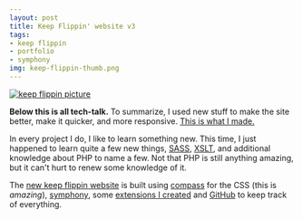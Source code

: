 ```yaml
--- 
layout: post
title: Keep Flippin' website v3
tags: 
- keep flippin
- portfolio
- symphony
img: keep-flippin-thumb.png
---
```

<a href="http://tesoriere.com/assets/2009/6/15/Picture_1.png" rel="portfolio"><img alt="keep flippin picture" title="project picture" src="http://tesoriere.com/assets/2009/6/15/Picture_1.png"></a>

<b>Below this is all tech-talk.</b> To summarize, I used new stuff to make the site better, make it quicker, and more responsive. <a href="http://keepflippin.com">This is what I made.</a>

In every project I do, I like to learn something new. This time, I just happened to learn quite a few new things, <a href="http://haml.hamptoncatlin.com/docs/rdoc/classes/Sass.html">SASS</a>, <a href="http://www.w3.org/TR/xslt">XSLT</a>, and additional knowledge about PHP to name a few. Not that PHP is still anything amazing, but it can't hurt to renew some knowledge of it.

The <a href="http://keepflippin.com">new keep flippin website</a> is built using <a href="http://compass-style.org/">compass</a> for the CSS (this is <em>amazing</em>), <a href="http://symphony-cms.com">symphony</a>, some <a href="http://tesoriere.com/tags/symphony%20extension">extensions I created</a> and <a href="http://github.com/scottkf">GitHub</a> to keep track of everything.
				
